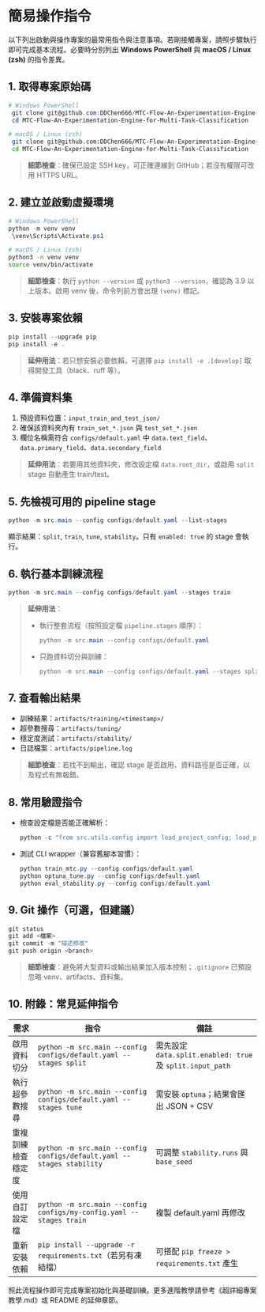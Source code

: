 ﻿# 簡易操作指令

以下列出啟動與操作專案的最常用指令與注意事項。若剛接觸專案，請照步驟執行即可完成基本流程。必要時分別列出 **Windows PowerShell** 與 **macOS / Linux (zsh)** 的指令差異。

## 1. 取得專案原始碼

```powershell
# Windows PowerShell
 git clone git@github.com:DDChen666/MTC-Flow-An-Experimentation-Engine-for-Multi-Task-Classification.git
 cd MTC-Flow-An-Experimentation-Engine-for-Multi-Task-Classification
```
```bash
# macOS / Linux (zsh)
 git clone git@github.com:DDChen666/MTC-Flow-An-Experimentation-Engine-for-Multi-Task-Classification.git
 cd MTC-Flow-An-Experimentation-Engine-for-Multi-Task-Classification
```

> **細節檢查**：確保已設定 SSH key，可正確連線到 GitHub；若沒有權限可改用 HTTPS URL。

## 2. 建立並啟動虛擬環境

```powershell
# Windows PowerShell
python -m venv venv
.\venv\Scripts\Activate.ps1
```
```bash
# macOS / Linux (zsh)
python3 -m venv venv
source venv/bin/activate
```

> **細節檢查**：執行 `python --version` 或 `python3 --version`，確認為 3.9 以上版本。啟用 venv 後，命令列前方會出現 `(venv)` 標記。

## 3. 安裝專案依賴

```powershell
pip install --upgrade pip
pip install -e .
```

> **延伸用法**：若只想安裝必要依賴，可選擇 `pip install -e .[develop]` 取得開發工具（black、ruff 等）。

## 4. 準備資料集

1. 預設資料位置：`input_train_and_test_json/`
2. 確保該資料夾內有 `train_set_*.json` 與 `test_set_*.json`
3. 欄位名稱需符合 `configs/default.yaml` 中 `data.text_field`、`data.primary_field`、`data.secondary_field`

> **延伸用法**：若要用其他資料夾，修改設定檔 `data.root_dir`，或啟用 `split` stage 自動產生 train/test。

## 5. 先檢視可用的 pipeline stage

```powershell
python -m src.main --config configs/default.yaml --list-stages
```

顯示結果：`split`, `train`, `tune`, `stability`。只有 `enabled: true` 的 stage 會執行。

## 6. 執行基本訓練流程

```powershell
python -m src.main --config configs/default.yaml --stages train
```

> **延伸用法**：
> - 執行整套流程（按照設定檔 `pipeline.stages` 順序）：
>   ```powershell
>   python -m src.main --config configs/default.yaml
>   ```
> - 只跑資料切分與訓練：
>   ```powershell
>   python -m src.main --config configs/default.yaml --stages split train
>   ```

## 7. 查看輸出結果

- 訓練結果：`artifacts/training/<timestamp>/`
- 超參數搜尋：`artifacts/tuning/`
- 穩定度測試：`artifacts/stability/`
- 日誌檔案：`artifacts/pipeline.log`

> **細節檢查**：若找不到輸出，確認 stage 是否啟用、資料路徑是否正確，以及程式有無報錯。

## 8. 常用驗證指令

- 檢查設定檔是否能正確解析：
  ```powershell
  python -c "from src.utils.config import load_project_config; load_project_config('configs/default.yaml')"
  ```
- 測試 CLI wrapper（兼容舊腳本習慣）：
  ```powershell
  python train_mtc.py --config configs/default.yaml
  python optuna_tune.py --config configs/default.yaml
  python eval_stability.py --config configs/default.yaml
  ```

## 9. Git 操作（可選，但建議）

```powershell
git status
git add <檔案>
git commit -m "描述修改"
git push origin <branch>
```

> **細節檢查**：避免將大型資料或輸出結果加入版本控制；`.gitignore` 已預設忽略 venv、artifacts、資料集。

## 10. 附錄：常見延伸指令

| 需求 | 指令 | 備註 |
|------|------|------|
| 啟用資料切分 | `python -m src.main --config configs/default.yaml --stages split` | 需先設定 `data.split.enabled: true` 及 `split.input_path` |
| 執行超參數搜尋 | `python -m src.main --config configs/default.yaml --stages tune` | 需安裝 `optuna`；結果會匯出 JSON + CSV |
| 重複訓練檢查穩定度 | `python -m src.main --config configs/default.yaml --stages stability` | 可調整 `stability.runs` 與 `base_seed` |
| 使用自訂設定檔 | `python -m src.main --config configs/my-config.yaml --stages train` | 複製 default.yaml 再修改 |
| 重新安裝依賴 | `pip install --upgrade -r requirements.txt`（若另有凍結檔） | 可搭配 `pip freeze > requirements.txt` 產生 |

照此流程操作即可完成專案初始化與基礎訓練。更多進階教學請參考《超詳細專案教學.md》或 README 的延伸章節。
